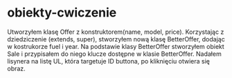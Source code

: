 # obiekty-cwiczenie

Utworzyłem klasę Offer z konstruktorem(name, model, price).
Korzystając z dziedziczenie (extends, super), stworzyłem nową klasę BetterOffer, dodając w kostrukorze fuel i year.
Na podstawie klasy BetterOffer stworzyłem obiekt Sale i przypisałem do niego klucze dostępne w klasie BetterOffer.
Nadałem lisynera na listę UL, która targetuje ID buttona, po kliknięciu otwiera się obraz.
